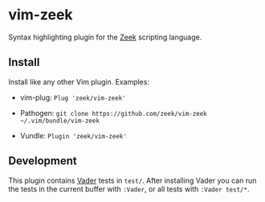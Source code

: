 # vim-zeek

Syntax highlighting plugin for the [Zeek](https://zeek.org) scripting language.

## Install

Install like any other Vim plugin.  Examples:

* vim-plug: `Plug 'zeek/vim-zeek'`

* Pathogen: `git clone https://github.com/zeek/vim-zeek ~/.vim/bundle/vim-zeek`

* Vundle: `Plugin 'zeek/vim-zeek'`

## Development

This plugin contains [Vader](https://github.com/junegunn/vader.vim) tests in
`test/`. After installing Vader you can run the tests in the current buffer
with `:Vader`, or all tests with `:Vader test/*`.

